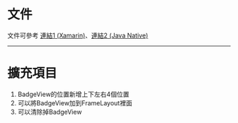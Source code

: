 # 文件

文件可參考 [連結1 (Xamarin)](https://github.com/danidomi/android-viewbadger-Xamarin)、[連結2 (Java Native)](https://github.com/jgilfelt/android-viewbadger)

---

# 擴充項目
1. BadgeView的位置新增上下左右4個位置
2. 可以將BadgeView加到FrameLayout裡面
3. 可以清除掉BadgeView